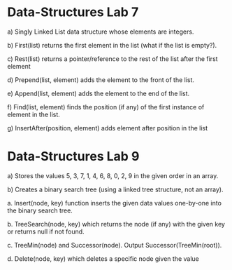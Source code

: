 # Data-Structures Lab 7

a) Singly Linked List data structure whose elements are integers.

b) First(list) returns the first element in the list (what if the
list is empty?).

c) Rest(list) returns a pointer/reference to the rest of the list
after the first element

d) Prepend(list, element) adds the element to the front of
the list.

e) Append(list, element) adds the element to the end of the
list.

f) Find(list, element) finds the position (if any) of the first
instance of element in the list.

g) InsertAfter(position, element) adds element after
position in the list



# Data-Structures Lab 9

a) Stores the values 5, 3, 7, 1, 4, 6, 8, 0, 2, 9 in the given order in an array.

b) Creates a binary search tree (using a linked tree structure, not an array).

a. Insert(node, key) function inserts the given data values
one-by-one into the binary search tree.

b. TreeSearch(node, key) which returns the node (if any) with
the given key or returns null if not found.

c. TreeMin(node) and Successor(node). Output
Successor(TreeMin(root)).

d. Delete(node, key) which deletes a specific node given the value
